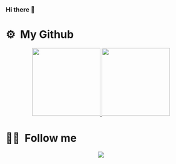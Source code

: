 ### Hi there 👋

# ⚙️ &nbsp;My Github

<p align="center">
<a href="https://github.com/ingridrauany">
  <img height="180em" src="https://github-readme-stats-eight-theta.vercel.app/api?username=ingridrauany&show_icons=true&theme=radical&include_all_commits=true&count_private=true"/>
  <img height="180em" src="https://github-readme-stats-eight-theta.vercel.app/api/top-langs/?username=ingridrauany&layout=compact&langs_count=8&theme=radical"/>
</a>
</p>

# 🤝🏻 &nbsp;Follow me

<p align="center">
<a href="https://linkedin.com/in/ingridrauany"><img src="https://img.shields.io/badge/-Ingrid%20Rauany-0077B5?style=flat&logo=Linkedin&logoColor=white"/></a
